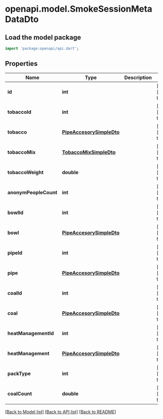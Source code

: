 # openapi.model.SmokeSessionMetaDataDto

## Load the model package
```dart
import 'package:openapi/api.dart';
```

## Properties
Name | Type | Description | Notes
------------ | ------------- | ------------- | -------------
**id** | **int** |  | [optional] [default to null]
**tobaccoId** | **int** |  | [optional] [default to null]
**tobacco** | [**PipeAccesorySimpleDto**](PipeAccesorySimpleDto.md) |  | [optional] [default to null]
**tobaccoMix** | [**TobaccoMixSimpleDto**](TobaccoMixSimpleDto.md) |  | [optional] [default to null]
**tobaccoWeight** | **double** |  | [optional] [default to null]
**anonymPeopleCount** | **int** |  | [optional] [default to null]
**bowlId** | **int** |  | [optional] [default to null]
**bowl** | [**PipeAccesorySimpleDto**](PipeAccesorySimpleDto.md) |  | [optional] [default to null]
**pipeId** | **int** |  | [optional] [default to null]
**pipe** | [**PipeAccesorySimpleDto**](PipeAccesorySimpleDto.md) |  | [optional] [default to null]
**coalId** | **int** |  | [optional] [default to null]
**coal** | [**PipeAccesorySimpleDto**](PipeAccesorySimpleDto.md) |  | [optional] [default to null]
**heatManagementId** | **int** |  | [optional] [default to null]
**heatManagement** | [**PipeAccesorySimpleDto**](PipeAccesorySimpleDto.md) |  | [optional] [default to null]
**packType** | **int** |  | [optional] [default to null]
**coalCount** | **double** |  | [optional] [default to null]

[[Back to Model list]](../README.md#documentation-for-models) [[Back to API list]](../README.md#documentation-for-api-endpoints) [[Back to README]](../README.md)


